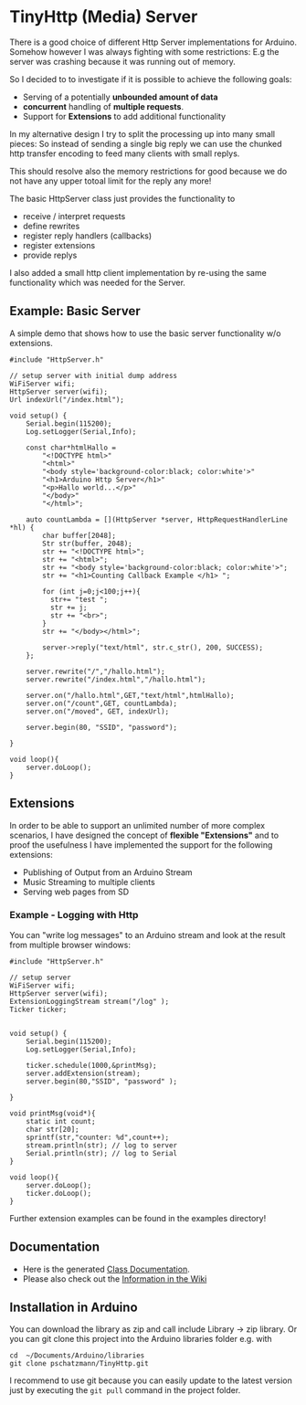 # TinyHttp (Media) Server

There is a good choice of different Http Server implementations for Arduino. Somehow however I was always fighting with some restrictions: E.g the server was crashing because it was running out of memory.

So I decided to to investigate if it is possible to achieve the following goals:

- Serving of a potentially __unbounded amount of data__ 
- __concurrent__ handling of __multiple requests__.
- Support for __Extensions__ to add additional functionality

In my alternative design I try to split the processing up into many small pieces: So instead of sending a single big reply we can use the chunked http transfer encoding to feed many clients with small replys.  

This should resolve also the memory restrictions for good because we do not have any upper totoal limit for the reply any more! 

The basic HttpServer class just provides the functionality to

- receive / interpret requests
- define rewrites
- register reply handlers (callbacks)
- register extensions
- provide replys 

I also added a small http client implementation by re-using the same functionality which was needed for the Server.

## Example: Basic Server

A simple demo that shows how to use the basic server functionality w/o extensions.

```
#include "HttpServer.h"

// setup server with initial dump address
WiFiServer wifi;
HttpServer server(wifi);
Url indexUrl("/index.html");

void setup() {
    Serial.begin(115200);
    Log.setLogger(Serial,Info);

    const char*htmlHallo = 
        "<!DOCTYPE html>"
        "<html>"
        "<body style='background-color:black; color:white'>"
        "<h1>Arduino Http Server</h1>"
        "<p>Hallo world...</p>"
        "</body>"
        "</html>";

    auto countLambda = [](HttpServer *server, HttpRequestHandlerLine *hl) { 
        char buffer[2048];
        Str str(buffer, 2048);
        str += "<!DOCTYPE html>";
        str += "<html>";
        str += "<body style='background-color:black; color:white'>";
        str += "<h1>Counting Callback Example </h1> ";
        
        for (int j=0;j<100;j++){
          str+= "test ";
          str += j;
          str += "<br>";
        }
        str += "</body></html>";
        
        server->reply("text/html", str.c_str(), 200, SUCCESS);
    };

    server.rewrite("/","/hallo.html");
    server.rewrite("/index.html","/hallo.html");

    server.on("/hallo.html",GET,"text/html",htmlHallo);
    server.on("/count",GET, countLambda);
    server.on("/moved", GET, indexUrl);

    server.begin(80, "SSID", "password");
    
}

void loop(){
    server.doLoop();
}

```
## Extensions

In order to be able to support an unlimited number of more complex scenarios, I have designed the concept of __flexible "Extensions"__ and to proof the usefulness I have implemented the support for the following extensions:

- Publishing of Output from an Arduino Stream 
- Music Streaming to multiple clients
- Serving web pages from SD

### Example - Logging with Http 

You can "write log messages" to an Arduino stream and look at the result from multiple browser windows: 

```
#include "HttpServer.h"

// setup server 
WiFiServer wifi;
HttpServer server(wifi);
ExtensionLoggingStream stream("/log" );
Ticker ticker;


void setup() {
    Serial.begin(115200);
    Log.setLogger(Serial,Info);

    ticker.schedule(1000,&printMsg);
    server.addExtension(stream);
    server.begin(80,"SSID", "password" );
    
}

void printMsg(void*){
    static int count;
    char str[20];
    sprintf(str,"counter: %d",count++);
    stream.println(str); // log to server
    Serial.println(str); // log to Serial
}

void loop(){
    server.doLoop();
    ticker.doLoop();
}

```

Further extension examples can be found in the examples directory!

## Documentation

- Here is the generated [Class Documentation](https://pschatzmann.github.io/TinyHttp/html/annotated.html). 
- Please also check out the [Information in the Wiki](https://github.com/pschatzmann/TinyHttp/wiki)


## Installation in Arduino

You can download the library as zip and call include Library -> zip library. Or you can git clone this project into the Arduino libraries folder e.g. with

```
cd  ~/Documents/Arduino/libraries
git clone pschatzmann/TinyHttp.git
```

I recommend to use git because you can easily update to the latest version just by executing the ```git pull``` command in the project folder.

